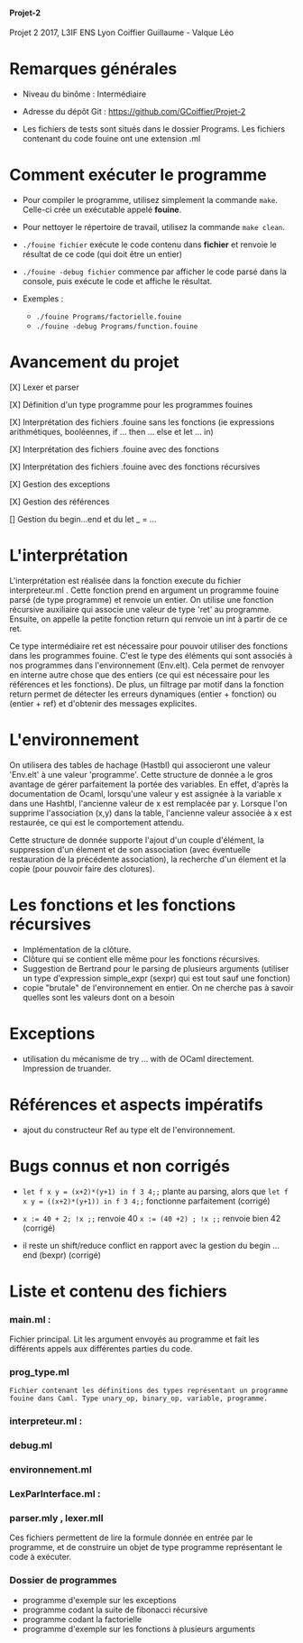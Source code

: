 #### Projet-2
Projet 2 2017, L3IF ENS Lyon
Coiffier Guillaume - Valque Léo

# Remarques générales

- Niveau du binôme : Intermédiaire

- Adresse du dépôt Git : https://github.com/GCoiffier/Projet-2

- Les fichiers de tests sont situés dans le dossier Programs. Les fichiers contenant du code fouine ont une extension .ml

# Comment exécuter le programme

- Pour compiler le programme, utilisez simplement la commande `make`. Celle-ci crée un exécutable appelé **fouine**.

- Pour nettoyer le répertoire de travail, utilisez la commande `make clean`.

- `./fouine fichier` exécute le code contenu dans **fichier** et renvoie le résultat de ce code (qui doit être un entier)

- `./fouine -debug fichier` commence par afficher le code parsé dans la console,   puis exécute le code et affiche le résultat.

- Exemples :
    - `./fouine Programs/factorielle.fouine`
    - `./fouine -debug Programs/function.fouine`

# Avancement du projet

[X] Lexer et parser

[X] Définition d'un type programme pour les programmes fouines

[X] Interprétation des fichiers .fouine sans les fonctions
  (ie expressions arithmétiques, booléennes, if ... then ... else et let ... in)

[X] Interprétation des fichiers .fouine avec des fonctions

[X] Interprétation des fichiers .fouine avec des fonctions récursives

[X] Gestion des exceptions

[X] Gestion des références

[] Gestion du begin...end et du let _ = ...


# L'interprétation
L'interprétation est réalisée dans la fonction execute du fichier interpreteur.ml . Cette fonction prend en argument un programme fouine parsé (de type programme) et renvoie un entier. On utilise une fonction récursive auxiliaire qui associe une valeur de type 'ret' au programme. Ensuite, on appelle la petite fonction return qui renvoie un int à partir de ce ret.

Ce type intermédiaire ret est nécessaire pour pouvoir utiliser des fonctions dans les programmes fouine. C'est le type des éléments qui sont associés à nos programmes dans l'environnement (Env.elt). Cela permet de renvoyer en interne autre chose que des entiers (ce qui est nécessaire pour les références et les fonctions). De plus, un filtrage par motif dans la fonction return permet de détecter les erreurs dynamiques (entier + fonction) ou (entier + ref) et d'obtenir des messages explicites.

# L'environnement

On utilisera des tables de hachage (Hastbl) qui associeront une valeur 'Env.elt' à une valeur 'programme'. Cette structure de donnée a le gros avantage de gérer parfaitement la portée des variables. En effet, d'après la documentation de Ocaml, lorsqu'une valeur y est assignée à la variable x dans une Hashtbl, l'ancienne valeur de x est remplacée par y. Lorsque l'on supprime l'association (x,y) dans la table, l'ancienne valeur associée à x est restaurée, ce qui est le comportement attendu.

Cette structure de donnée supporte l'ajout d'un couple d'élément, la suppression d'un élement et de son association (avec éventuelle restauration de la précédente association), la recherche d'un élement et la copie (pour pouvoir faire des clotures).

# Les fonctions et les fonctions récursives

- Implémentation de la clôture.
- Clôture qui se contient elle même pour les fonctions récursives.
- Suggestion de Bertrand pour le parsing de plusieurs arguments (utiliser un type d'expression simple_expr (sexpr) qui est tout sauf une fonction)
- copie "brutale" de l'environnement en entier. On ne cherche pas à savoir quelles sont les valeurs dont on a besoin

# Exceptions

- utilisation du mécanisme de try ... with de OCaml directement. Impression de truander.

# Références et aspects impératifs

- ajout du constructeur Ref au type elt de l'environnement.

# Bugs connus et non corrigés

- `let f x y = (x+2)*(y+1) in f 3 4;;` plante au parsing, alors que
  `let f x y = ((x+2)*(y+1)) in f 3 4;;` fonctionne parfaitement (corrigé)

- `x := 40 + 2; !x ;;` renvoie 40
  `x := (40 +2) ; !x ;;` renvoie bien 42 (corrigé)

- il reste un shift/reduce conflict en rapport avec la gestion du begin ... end (bexpr) (corrigé)

# Liste et contenu des fichiers

### main.ml :
Fichier principal. Lit les argument envoyés au programme et fait les différents appels aux différentes parties du code.

### prog_type.ml
    Fichier contenant les définitions des types représentant un programme fouine dans Caml. Type unary_op, binary_op, variable, programme.


### interpreteur.ml :

### debug.ml

### environnement.ml

### LexParInterface.ml :

### parser.mly , lexer.mll
Ces fichiers permettent de lire la formule donnée en entrée par le programme, et de construire un objet de type programme représentant le code à exécuter.

### Dossier de programmes
- programme d'exemple sur les exceptions
- programme codant la suite de fibonacci récursive
- programme codant la factorielle
- programme d'exemple sur les fonctions à plusieurs arguments
